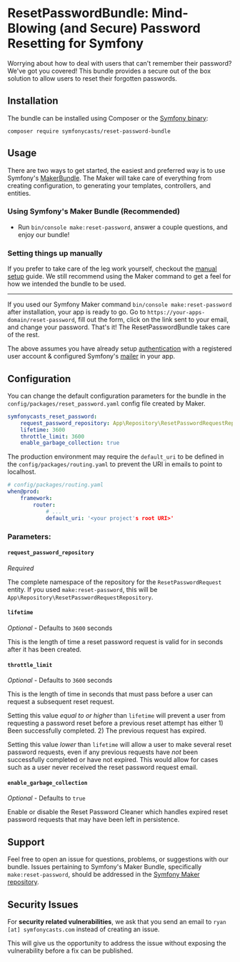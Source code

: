 # ResetPasswordBundle: Mind-Blowing (and Secure) Password Resetting for Symfony

Worrying about how to deal with users that can't remember their password? We've 
got you covered! This bundle provides a secure out of the box solution to allow 
users to reset their forgotten passwords.

## Installation

The bundle can be installed using Composer or the [Symfony binary](https://symfony.com/download):

```
composer require symfonycasts/reset-password-bundle
```

## Usage

There are two ways to get started, the easiest and preferred way is to use 
Symfony's [MakerBundle](https://github.com/symfony/maker-bundle). The Maker will
 take care of everything from creating configuration, to generating your 
 templates, controllers, and entities.

### Using Symfony's Maker Bundle (Recommended)

- Run `bin/console make:reset-password`, answer a couple questions, and enjoy our bundle!

### Setting things up manually

If you prefer to take care of the leg work yourself, checkout the 
[manual setup](https://github.com/SymfonyCasts/reset-password-bundle/blob/master/docs/manual-setup.md) 
guide. We still recommend using the Maker command to get a feel for how we 
intended the bundle to be used.

---

If you used our Symfony Maker command `bin/console make:reset-password` after 
installation, your app is ready to go. Go to `https://your-apps-domain/reset-password`, 
fill out the form, click on the link sent to your email, and change your password. 
That's it! The ResetPasswordBundle takes care of the rest.

The above assumes you have already setup 
[authentication](https://symfony.com/doc/current/security.html) with a 
registered user account & configured Symfony's 
[mailer](https://symfony.com/doc/current/mailer.html) in your app.

## Configuration

You can change the default configuration parameters for the bundle in the 
`config/packages/reset_password.yaml` config file created by Maker.

```yaml
symfonycasts_reset_password:
    request_password_repository: App\Repository\ResetPasswordRequestRepository
    lifetime: 3600
    throttle_limit: 3600
    enable_garbage_collection: true
```

The production environment may require the `default_uri` to be defined in the `config/packages/routing.yaml` to prevent the URI in emails to point to localhost.

```yaml
# config/packages/routing.yaml
when@prod:
    framework:
        router:
            # ...
            default_uri: '<your project's root URI>'
```

### Parameters:

#### `request_password_repository`

_Required_

The complete namespace of the repository for the `ResetPasswordRequest` entity. If
 you used `make:reset-password`, this will be `App\Repository\ResetPasswordRequestRepository`.

#### `lifetime`

_Optional_ - Defaults to `3600` seconds

This is the length of time a reset password request is valid for in seconds 
after it has been created. 

#### `throttle_limit`

_Optional_ - Defaults to `3600` seconds

This is the length of time in seconds that must pass before a user can request a
 subsequent reset request. 

Setting this value _equal to or higher_ than `lifetime` will prevent a user from
 requesting a password reset before a previous reset attempt has either 1) Been 
 successfully completed. 2) The previous request has expired.

Setting this value _lower_ than `lifetime` will allow a user to make several 
reset password requests, even if any previous requests have _not_ been successfully
 completed or have not expired. This would allow for cases such as a user never 
 received the reset password request email.

#### `enable_garbage_collection`

_Optional_ - Defaults to `true`

Enable or disable the Reset Password Cleaner which handles expired reset password 
requests that may have been left in persistence.

## Support

Feel free to open an issue for questions, problems, or suggestions with our bundle.
Issues pertaining to Symfony's Maker Bundle, specifically `make:reset-password`,
should be addressed in the [Symfony Maker repository](https://github.com/symfony/maker-bundle).

## Security Issues
For **security related vulnerabilities**, we ask that you send an email to 
`ryan [at] symfonycasts.com` instead of creating an issue. 

This will give us the opportunity to address the issue without exposing the
vulnerability before a fix can be published.

